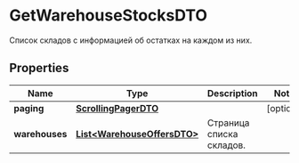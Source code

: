 

# GetWarehouseStocksDTO

Список складов с информацией об остатках на каждом из них.

## Properties

| Name | Type | Description | Notes |
|------------ | ------------- | ------------- | -------------|
|**paging** | [**ScrollingPagerDTO**](ScrollingPagerDTO.md) |  |  [optional] |
|**warehouses** | [**List&lt;WarehouseOffersDTO&gt;**](WarehouseOffersDTO.md) | Страница списка складов. |  |



